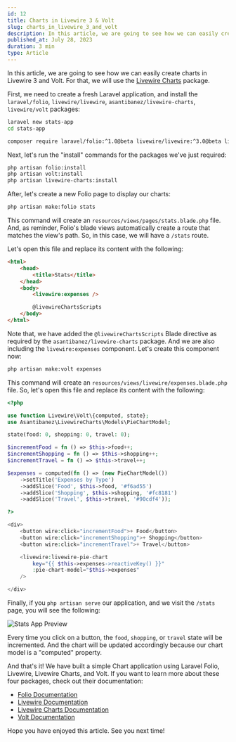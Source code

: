 ```yaml
---
id: 12
title: Charts in Livewire 3 & Volt
slug: charts_in_livewire_3_and_volt
description: In this article, we are going to see how we can easily create charts in Livewire 3 and Volt. For that, we will use the Livewire Charts package.
published_at: July 28, 2023
duration: 3 min
type: Article
---
```


In this article, we are going to see how we can easily create charts in Livewire 3 and Volt. For that, we will use the [Livewire Charts](https://github.com/asantibanez/livewire-charts) package.

First, we need to create a fresh Laravel application, and install the `laravel/folio`, `livewire/livewire`, `asantibanez/livewire-charts`, `livewire/volt` packages:

```bash
laravel new stats-app
cd stats-app

composer require laravel/folio:^1.0@beta livewire/livewire:^3.0@beta livewire/volt:^1.0@beta asantibanez/livewire-charts
```

Next, let's run the "install" commands for the packages we've just required:

```bash
php artisan folio:install
php artisan volt:install
php artisan livewire-charts:install
```

After, let's create a new Folio page to display our charts:

```bash
php artisan make:folio stats
```

This command will create an `resources/views/pages/stats.blade.php` file. And, as reminder, Folio's blade views automatically create a route that matches the view's path. So, in this case, we will have a `/stats` route.

Let's open this file and replace its content with the following:

```html
<html>
    <head>
        <title>Stats</title>
    </head>
    <body>
        <livewire:expenses />

        @livewireChartsScripts
    </body>
</html>
```

Note that, we have added the `@livewireChartsScripts` Blade directive as required by the `asantibanez/livewire-charts` package. And we are also including the `livewire:expenses` component. Let's create this component now:

```bash
php artisan make:volt expenses
```

This command will create an `resources/views/livewire/expenses.blade.php` file. So, let's open this file and replace its content with the following:

```php
<?php

use function Livewire\Volt\{computed, state};
use Asantibanez\LivewireCharts\Models\PieChartModel;

state(food: 0, shopping: 0, travel: 0);

$incrementFood = fn () => $this->food++;
$incrementShopping = fn () => $this->shopping++;
$incrementTravel = fn () => $this->travel++;

$expenses = computed(fn () => (new PieChartModel())
    ->setTitle('Expenses by Type')
    ->addSlice('Food', $this->food, '#f6ad55')
    ->addSlice('Shopping', $this->shopping, '#fc8181')
    ->addSlice('Travel', $this->travel, '#90cdf4'));

?>

<div>
    <button wire:click="incrementFood">+ Food</button>
    <button wire:click="incrementShopping">+ Shopping</button>
    <button wire:click="incrementTravel">+ Travel</button>

    <livewire:livewire-pie-chart
        key="{{ $this->expenses->reactiveKey() }}"
        :pie-chart-model="$this->expenses"
    />

</div>
```

Finally, if you `php artisan serve` our application, and we visit the `/stats` page, you will see the following:

![Stats App Preview](https://nunomaduro.com/12_stats_app_preview.png)

Every time you click on a button, the `food`, `shopping`, or `travel` state will be incremented. And the chart will be updated accordingly because our chart model is a "computed" property.

And that's it! We have built a simple Chart application using Laravel Folio, Livewire, Livewire Charts, and Volt. If you want to learn more about these four packages, check out their documentation:

- [Folio Documentation](https://github.com/laravel/folio)
- [Livewire Documentation](https://livewire.laravel.com/)
- [Livewire Charts Documentation](https://github.com/asantibanez/livewire-charts)
- [Volt Documentation](https://livewire.laravel.com/docs/volt)

Hope you have enjoyed this article. See you next time!

